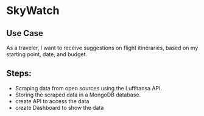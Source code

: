 # SkyWatch

## Use Case
As a traveler, I want to receive suggestions on flight itineraries, based on my starting point, date, and budget.


## Steps:
- Scraping data from open sources using the Lufthansa API.
- Storing the scraped data in a MongoDB database.
- create API to access the data
- create Dashboard to show the data
